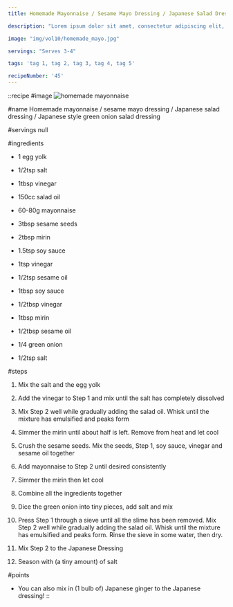 ```yaml
---
title: Homemade Mayonnaise / Sesame Mayo Dressing / Japanese Salad Dressing / Japanese-Style Green Onion Salad Dressing

description: "Lorem ipsum dolor sit amet, consectetur adipiscing elit, sed do eiusmod tempor incididunt ut labore et dolore magna aliqua. Tincidunt eget nullam non nisi est sit amet facilisis."

image: "img/vol10/homemade_mayo.jpg"

servings: "Serves 3-4"

tags: 'tag 1, tag 2, tag 3, tag 4, tag 5'

recipeNumber: '45'
---
```


::recipe
#image
![homemade mayonnaise](/img/vol10/homemade_mayo.jpg)

#name
Homemade mayonnaise / sesame mayo dressing / Japanese salad dressing / Japanese style green onion salad dressing

#servings
null

#ingredients
- 1 egg yolk
- 1/2tsp salt
- 1tbsp vinegar
- 150cc salad oil

- 60-80g mayonnaise
- 3tbsp sesame seeds
- 2tbsp mirin
- 1.5tsp soy sauce
- 1tsp vinegar
- 1/2tsp sesame oil

- 1tbsp soy sauce
- 1/2tbsp vinegar
- 1tbsp mirin
- 1/2tbsp sesame oil

- 1/4 green onion
- 1/2tsp salt

#steps
1. Mix the salt and the egg yolk

2. Add the vinegar to Step 1 and mix until the salt has completely dissolved

3. Mix Step 2 well while gradually adding the salad oil. Whisk until the mixture has emulsified and peaks form

4. Simmer the mirin until about half is left. Remove from heat and let cool

5. Crush the sesame seeds. Mix the seeds, Step 1, soy sauce, vinegar and sesame oil together

6. Add mayonnaise to Step 2 until desired consistently

7. Simmer the mirin then let cool

8. Combine all the ingredients together

9. Dice the green onion into tiny pieces, add salt and mix

10. Press Step 1 through a sieve until all the slime has been removed. Mix Step 2 well while gradually adding the salad oil. Whisk until the mixture has emulsified and peaks form. Rinse the sieve in some water, then dry.

11. Mix Step 2 to the Japanese Dressing

12. Season with (a tiny amount) of salt

#points
- You can also mix in (1 bulb of) Japanese ginger to the Japanese dressing!
::
